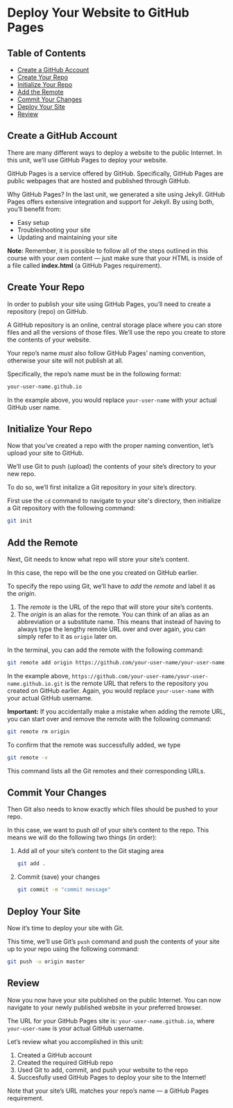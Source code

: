# Deploy Your Website to GitHub Pages 

## Table of Contents 
- [Create a GitHub Account](#Create-a-GitHub-Account)
- [Create Your Repo](#Create-Your-Repo)
- [Initialize Your Repo](#Initialize-Your-Repo)
- [Add the Remote](#Add-the-Remote)
- [Commit Your Changes](#Commit-Your-Changes)
- [Deploy Your Site](#Deploy-Your-Site)
- [Review](#Review)


## Create a GitHub Account

There are many different ways to deploy a website to the public Internet. In this unit, we’ll use GitHub Pages to deploy your website.

GitHub Pages is a service offered by GitHub. Specifically, GitHub Pages are public webpages that are hosted and published through GitHub.

Why GitHub Pages? In the last unit, we generated a site using Jekyll. GitHub Pages offers extensive integration and support for Jekyll. By using both, you’ll benefit from:

- Easy setup
- Troubleshooting your site
- Updating and maintaining your site

**Note:** Remember, it is possible to follow all of the steps outlined in this course with your *own* content — just make sure that your HTML is inside of a file called **index.html** (a GitHub Pages requirement).


## Create Your Repo

In order to publish your site using GitHub Pages, you’ll need to create a repository (repo) on GitHub.

A GitHub repository is an online, central storage place where you can store files and all the versions of those files. We’ll use the repo you create to store the contents of your website.

Your repo’s name *must* also follow GitHub Pages’ naming convention, otherwise your site will not publish at all.

Specifically, the repo’s name must be in the following format:

```bash
your-user-name.github.io
```

In the example above, you would replace `your-user-name` with your actual GitHub user name.


## Initialize Your Repo

Now that you’ve created a repo with the proper naming convention, let’s upload your site to GitHub.

We’ll use Git to push (upload) the contents of your site’s directory to your new repo.

To do so, we’ll first initalize a Git repository in your site’s directory.

First use the `cd` command to navigate to your site's directory, then initialize a Git repository with the following command: 

```bash
git init
```


## Add the Remote

Next, Git needs to know what repo will store your site’s content.

In this case, the repo will be the one you created on GitHub earlier.

To specify the repo using Git, we’ll have to *add* the *remote* and label it as the *origin*.

1. The *remote* is the URL of the repo that will store your site’s contents.
2. The *origin* is an alias for the remote. You can think of an alias as an abbreviation or a substitute name. This means that instead of having to always type the lengthy remote URL over and over again, you can simply refer to it as `origin` later on.

In the terminal, you can add the remote with the following command:

```bash
git remote add origin https://github.com/your-user-name/your-user-name.github.io.git
```

In the example above, `https://github.com/your-user-name/your-user-name.github.io.git` is the remote URL that refers to the repository you created on GitHub earlier. Again, you would replace `your-user-name` with your actual GitHub username.

**Important:** If you accidentally make a mistake when adding the remote URL, you can start over and remove the remote with the following command:

```bash
git remote rm origin
```

To confirm that the remote was successfully added, we type 

```bash
git remote -v
```

This command lists all the Git remotes and their corresponding URLs. 


## Commit Your Changes

Then Git also needs to know exactly which files should be pushed to your repo.

In this case, we want to push *all* of your site’s content to the repo. This means we will do the following two things (in order):

1. Add all of your site’s content to the Git staging area

   ```bash
   git add . 
   ```

2. Commit (save) your changes

   ```bash
   git commit -m "commit message"
   ```

## Deploy Your Site

Now it’s time to deploy your site with Git. 

This time, we’ll use Git’s `push` command and push the contents of your site up to your repo using the following command:

```bash
git push -u origin master
```


## Review

Now you now have your site published on the public Internet. You can now navigate to your newly published website in your preferred browser.

The URL for your GitHub Pages site is: `your-user-name.github.io`, where `your-user-name` is your actual GitHub username.

Let’s review what you accomplished in this unit:

1. Created a GitHub account
2. Created the required GitHub repo
3. Used Git to add, commit, and push your website to the repo
4. Succesfully used GitHub Pages to deploy your site to the Internet!

Note that your site’s URL matches your repo’s name — a GitHub Pages requirement. 